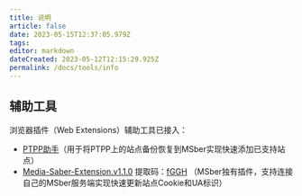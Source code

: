```yaml
---
title: 说明
article: false
date: 2023-05-15T12:37:05.979Z
tags:
editor: markdown
dateCreated: 2023-05-12T12:15:29.925Z
permalink: /docs/tools/info
---
```


## 辅助工具
浏览器插件（Web Extensions）辅助工具已接入： 
- [PTPP助手](https://github.com/pt-plugins/PT-Plugin-Plus)（用于将PTPP上的站点备份恢复到MSber实现快速添加已支持站点）
- [Media-Saber-Extension.v1.1.0](https://pan.quark.cn/s/e50f9881c67d) 提取码：<INS>fGGH</INS> （MSber独有插件，支持连接自己的MSber服务端实现快速更新站点Cookie和UA标识）
